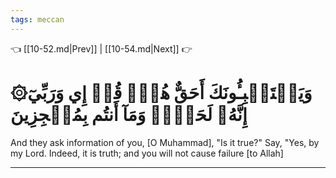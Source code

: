 ```yaml
---
tags: meccan
---
```


👈 [[10-52.md|Prev]] | [[10-54.md|Next]] 👉

# ۞وَيَسۡتَنۢبِـُٔونَكَ أَحَقٌّ هُوَۖ قُلۡ إِي وَرَبِّيٓ إِنَّهُۥ لَحَقّٞۖ وَمَآ أَنتُم بِمُعۡجِزِينَ

And they ask information of you, [O Muhammad], "Is it true?" Say, "Yes, by my Lord. Indeed, it is truth; and you will not cause failure [to Allah]

---

